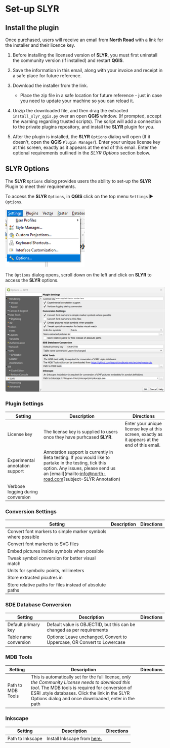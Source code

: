 # Set-up SLYR #
<!-- it would be nice to only give access to this page to purchasers -->

## Install the plugin ##
Once purchased, users will receive an email from **North Road** with a link for the installer and their licence key. 
1. Before installing the licensed version of **SLYR**, you must first uninstall the community version (if installed) and restart **QGIS**.

2. Save the information in this email, along with your invoice and receipt in a safe place for future reference.

3. Download the installer from the link. 
      * Place the zip file in a safe location for future reference - just in case you need to update your machine so you can reload it.

4. Unzip the downloaded file, and then drag the extracted `install_slyr_qgis.py` over an open **QGIS** window. (If prompted, accept the warning regarding trusted scripts). The script will add a connection to the private plugins repository, and install the **SLYR** plugin for you.

5. After the plugin is installed, the **SLYR** `Options` dialog will open (If it doesn't, open the **QGIS** `Plugin Manager`). Enter your unique license key at this screen, exactly as it appears at the end of this email. Enter the optional requirements outlined in the *SLYR Options* section below.

## SLYR Options ##
The **SLYR** `Options` dialog provides users the ability to set-up the **SLYR** Plugin to meet their requirements. 

To access the **SLYR** `Options`, in **QGIS** click on the top menu `Settings` ▶️ `Options`.

![Settings Options](../images/settings_options.png)

The `Options` dialog opens, scroll down on the left and click on **SLYR** to access the **SLYR** options.

![SLYR Options](../images/settings_options_slyr_edit2.png)

### Plugin Settings ###
| Setting | Description | Directions |
| ---| --- | --- |
License key | The license key is supplied to users once they have purhcased **SLYR**. | Enter your unique license key at this screen, exactly as it appears at the end of this email.
Experimental annotation support | Annotation support is currently in Beta testing. If you would like to partake in the testing, tick this option. Any issues, please send us an [email](mailto:info@north-road.com?subject=SLYR Annotation) | 
Verbose logging during conversion |  | 

### Conversion Settings ###
| Setting | Description | Directions |
| ---| --- | --- |
Convert font markers to simple marker symbols where possible |  | 
Convert font markerts to SVG files |  | 
Embed pictures inside symbols when possible |  | 
Tweak symbol conversion for better visual match |  |  |  | 
Units for symbols: points, millimeters |  | 
Store extracted picutres in |  | 
Store relative paths for files instead of absolute paths |  | 

### SDE Database Conversion ###
| Setting | Description | Directions |
| ---| --- | --- |
Default primary key | Default value is OBJECTID, but this can be changed as per requirements |
Table name conversion | Options: Leave unchanged, Convert to Uppercase, OR Convert to Lowercase |

### MDB Tools ###

| Setting | Description | Directions |
| ---| --- | --- |
Path to MDB Tools | This is automatically set for the full license, *only the Community License needs to download this tool*. The MDB tools is required for conversion of ESRI .style databases. Click the link in the SLYR Options dialog and once downloaded, enter in the path|

### Inkscape ###
| Setting | Description | Directions |
| ---| --- | --- |
Path to Inkscape | Install Inkscape from [here.](https://inkscape.org) |
